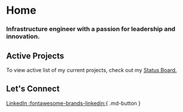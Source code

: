 # Home
### Infrastructure engineer with a passion for leadership and innovation.

## Active Projects
 To view active list of my current projects, check out my [Status Board.](https://github.com/users/stevejoluc/projects/2#column-16610887)

## Let's Connect
[LinkedIn :fontawesome-brands-linkedin:](https://www.linkedin.com/in/steven-lucero/){ .md-button }
